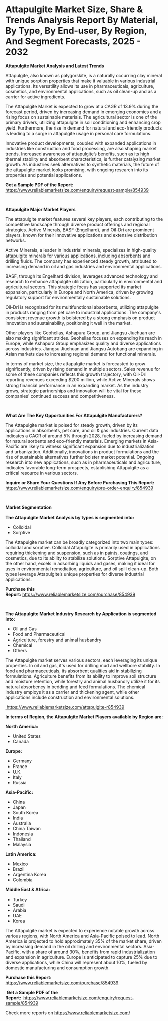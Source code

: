 <p><h1>Attapulgite Market Size, Share & Trends Analysis Report By Material, By Type, By End-user, By Region, And Segment Forecasts, 2025 - 2032</h1></p><p><strong>Attapulgite Market Analysis and Latest Trends</strong></p>
<p><p>Attapulgite, also known as palygorskite, is a naturally occurring clay mineral with unique sorption properties that make it valuable in various industrial applications. Its versatility allows its use in pharmaceuticals, agriculture, cosmetics, and environmental applications, such as oil clean-up and as a carrier for active ingredients.</p><p>The Attapulgite Market is expected to grow at a CAGR of 13.9% during the forecast period, driven by increasing demand in emerging economies and a rising focus on sustainable materials. The agricultural sector is one of the primary drivers, utilizing attapulgite in soil conditioning and enhancing crop yield. Furthermore, the rise in demand for natural and eco-friendly products is leading to a surge in attapulgite usage in personal care formulations.</p><p>Innovative product developments, coupled with expanded applications in industries like construction and food processing, are also shaping market trends. Increased awareness of attapulgite’s benefits, such as its high thermal stability and absorbent characteristics, is further catalyzing market growth. As industries seek alternatives to synthetic materials, the future of the attapulgite market looks promising, with ongoing research into its properties and potential applications.</p></p>
<p><strong>Get a Sample PDF of the Report:&nbsp;</strong> <a href="https://www.reliablemarketsize.com/enquiry/request-sample/854939?utm_campaign=3217&utm_medium=2&utm_source=Github&utm_content=ia&utm_term=31032025&utm_id=attapulgite">https://www.reliablemarketsize.com/enquiry/request-sample/854939</a></p>
<p>&nbsp;</p>
<p><strong>Attapulgite Major Market Players</strong></p>
<p><p>The attapulgite market features several key players, each contributing to the competitive landscape through diverse product offerings and regional strategies. Active Minerals, BASF (Engelhard), and Oil-Dri are prominent players, known for their innovative applications and extensive distribution networks.</p><p>Active Minerals, a leader in industrial minerals, specializes in high-quality attapulgite minerals for various applications, including absorbents and drilling fluids. The company has experienced steady growth, attributed to increasing demand in oil and gas industries and environmental applications. </p><p>BASF, through its Engelhard division, leverages advanced technology and research to enhance attapulgite utilization, particularly in environmental and agricultural sectors. This strategic focus has supported its market expansion, particularly in Europe and North America, driven by growing regulatory support for environmentally sustainable solutions.</p><p>Oil-Dri is recognized for its multifunctional absorbents, utilizing attapulgite in products ranging from pet care to industrial applications. The company's consistent revenue growth is bolstered by a strong emphasis on product innovation and sustainability, positioning it well in the market.</p><p>Other players like Geohellas, Ashapura Group, and Jiangsu Jiuchuan are also making significant strides. Geohellas focuses on expanding its reach in Europe, while Ashapura Group emphasizes quality and diverse applications across industries. Jiangsu Jiuchuan and Jiangsu Autobang are expanding in Asian markets due to increasing regional demand for functional minerals.</p><p>In terms of market size, the attapulgite market is forecasted to grow significantly, driven by rising demand in multiple sectors. Sales revenue for some of these companies reflects this growth trajectory, with Oil-Dri reporting revenues exceeding $200 million, while Active Minerals shows strong financial performance in an expanding market. As the industry grows, strategic partnerships and innovation will be vital for these companies' continued success and competitiveness.</p></p>
<p>&nbsp;</p>
<p><strong>What Are The Key Opportunities For Attapulgite Manufacturers?</strong></p>
<p><p>The Attapulgite market is poised for steady growth, driven by its applications in absorbents, pet care, and oil & gas industries. Current data indicates a CAGR of around 5% through 2028, fueled by increasing demand for natural sorbents and eco-friendly materials. Emerging markets in Asia-Pacific are likely to witness significant expansion due to industrialization and urbanization. Additionally, innovations in product formulations and the rise of sustainable alternatives further bolster market potential. Ongoing research into new applications, such as in pharmaceuticals and agriculture, indicates favorable long-term prospects, establishing Attapulgite as a critical resource in various sectors.</p></p>
<p><strong>Inquire or Share Your Questions If Any Before Purchasing This Report:</strong> <a href="https://www.reliablemarketsize.com/enquiry/pre-order-enquiry/854939?utm_campaign=3217&utm_medium=2&utm_source=Github&utm_content=ia&utm_term=31032025&utm_id=attapulgite">https://www.reliablemarketsize.com/enquiry/pre-order-enquiry/854939</a></p>
<p>&nbsp;</p>
<p><strong>Market Segmentation</strong></p>
<p><strong>The Attapulgite Market Analysis by types is segmented into:</strong></p>
<p><ul><li>Colloidal</li><li>Sorptive</li></ul></p>
<p><p>The Attapulgite market can be broadly categorized into two main types: colloidal and sorptive. Colloidal Attapulgite is primarily used in applications requiring thickening and suspension, such as in paints, coatings, and cosmetics, due to its ability to stabilize solutions. Sorptive Attapulgite, on the other hand, excels in adsorbing liquids and gases, making it ideal for uses in environmental remediation, agriculture, and oil spill clean-up. Both types leverage Attapulgite’s unique properties for diverse industrial applications.</p></p>
<p><strong>Purchase this Report:&nbsp;</strong><a href="https://www.reliablemarketsize.com/purchase/854939?utm_campaign=3217&utm_medium=2&utm_source=Github&utm_content=ia&utm_term=31032025&utm_id=attapulgite">https://www.reliablemarketsize.com/purchase/854939</a></p>
<p>&nbsp;</p>
<p><strong>The Attapulgite Market Industry Research by Application is segmented into:</strong></p>
<p><ul><li>Oil and Gas</li><li>Food and Pharmaceutical</li><li>Agriculture, forestry and animal husbandry</li><li>Chemical</li><li>Others</li></ul></p>
<p><p>The Attapulgite market serves various sectors, each leveraging its unique properties. In oil and gas, it's used for drilling mud and wellbore stability. In food and pharmaceuticals, its absorbent qualities aid in stabilizing formulations. Agriculture benefits from its ability to improve soil structure and moisture retention, while forestry and animal husbandry utilize it for its natural absorbency in bedding and feed formulations. The chemical industry employs it as a carrier and thickening agent, while other applications include construction and environmental solutions.</p></p>
<p><a href="https://www.reliablemarketsize.com/attapulgite-r854939?utm_campaign=3217&utm_medium=2&utm_source=Github&utm_content=ia&utm_term=31032025&utm_id=attapulgite">&nbsp;https://www.reliablemarketsize.com/attapulgite-r854939</a></p>
<p><strong>In terms of Region, the Attapulgite Market Players available by Region are:</strong></p>
<p>
    <p> <strong> North America: </strong>
        <ul>
            <li>United States</li>
            <li>Canada</li>
        </ul>
        </p> 
    <p> <strong> Europe: </strong>
        <ul>
            <li>Germany</li>
            <li>France</li>
            <li>U.K.</li>
            <li>Italy</li>
            <li>Russia</li>
        </ul>
        </p> 
    <p> <strong> Asia-Pacific: </strong>
        <ul>
            <li>China</li>
            <li>Japan</li>
            <li>South Korea</li>
            <li>India</li>
            <li>Australia</li>
            <li>China Taiwan</li>
            <li>Indonesia</li>
            <li>Thailand</li>
            <li>Malaysia</li>
        </ul>
        </p> 
    <p> <strong> Latin America: </strong>
        <ul>
            <li>Mexico</li>
            <li>Brazil</li>
            <li>Argentina Korea</li>
            <li>Colombia</li>
        </ul>
        </p> 
    <p> <strong> Middle East & Africa: </strong>
        <ul>
            <li>Turkey</li>
            <li>Saudi</li>
            <li>Arabia</li>
            <li>UAE</li>
            <li>Korea</li>
        </ul>
    </p>
    </p>
<p><p>The Attapulgite market is expected to experience notable growth across various regions, with North America and Asia-Pacific poised to lead. North America is projected to hold approximately 35% of the market share, driven by increasing demand in the oil drilling and environmental sectors. Asia-Pacific, with a share of around 30%, benefits from rapid industrialization and expansion in agriculture. Europe is anticipated to capture 25% due to diverse applications, while China will represent about 10%, fueled by domestic manufacturing and consumption growth.</p></p>
<p><strong>Purchase this Report: </strong><a href="https://www.reliablemarketsize.com/purchase/854939?utm_campaign=3217&utm_medium=2&utm_source=Github&utm_content=ia&utm_term=31032025&utm_id=attapulgite">https://www.reliablemarketsize.com/purchase/854939</a></p>
<p>&nbsp;<strong>Get a Sample PDF of the Report:&nbsp;&nbsp;</strong><a href="https://www.reliablemarketsize.com/enquiry/request-sample/854939?utm_campaign=3217&utm_medium=2&utm_source=Github&utm_content=ia&utm_term=31032025&utm_id=attapulgite">https://www.reliablemarketsize.com/enquiry/request-sample/854939</a></p>
<p><strong></strong></p>
<p>Check more reports on <a href="https://www.reliablemarketsize.com/?utm_campaign=3217&utm_medium=2&utm_source=Github&utm_content=ia&utm_term=31032025&utm_id=attapulgite">https://www.reliablemarketsize.com/</a></p>
